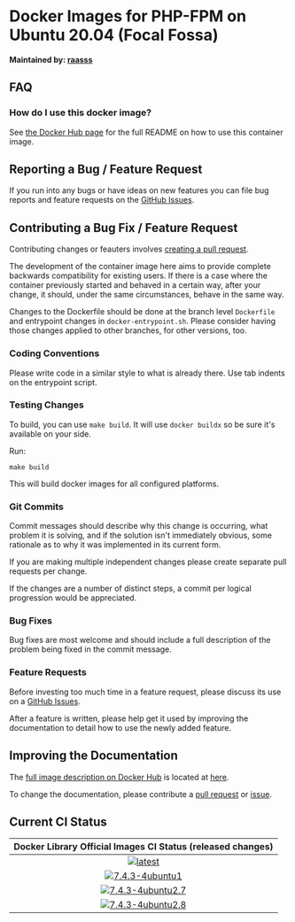 # Docker Images for PHP-FPM on Ubuntu 20.04 (Focal Fossa)

**Maintained by: [raasss](https://github.com/raasss/)**

## FAQ

### How do I use this docker image?

See [the Docker Hub page](https://hub.docker.com/repository/docker/raasss/php-fpm-ubuntu-20.04/general) for the full README on how to use this container image.

## Reporting a Bug / Feature Request

If you run into any bugs or have ideas on new features you can file bug reports and feature requests on the [GitHub Issues](https://github.com/raasss/docker-php-fpm-ubuntu-20.04/issues).

## Contributing a Bug Fix / Feature Request

Contributing changes or feauters involves [creating a pull request](https://github.com/raasss/docker-php-fpm-ubuntu-20.04/pulls).

The development of the container image here aims to provide complete backwards compatibility for existing users. If there is a case where the container previously started and behaved in a certain way, after your change, it should, under the same circumstances, behave in the same way.

Changes to the Dockerfile should be done at the branch level `Dockerfile` and entrypoint changes in `docker-entrypoint.sh`. Please consider having those changes applied to other branches, for other versions, too.

### Coding Conventions

Please write code in a similar style to what is already there. Use tab indents on the entrypoint script.

### Testing Changes

To build, you can use `make build`. It will use `docker buildx` so be sure it's available on your side.

Run:
```
make build
```

This will build docker images for all configured platforms.

### Git Commits

Commit messages should describe why this change is occurring, what problem it is solving, and if the solution isn't immediately obvious, some rationale as to why it was implemented in its current form. 

If you are making multiple independent changes please create separate pull requests per change.

If the changes are a number of distinct steps, a commit per logical progression would be appreciated.

### Bug Fixes

Bug fixes are most welcome and should include a full description of the problem being fixed in the commit message.

### Feature Requests

Before investing too much time in a feature request, please discuss its use on a [GitHub Issues](https://github.com/raasss/docker-php-fpm-ubuntu-20.04/issues).

After a feature is written, please help get it used by improving the documentation to detail how to use the newly added feature.

## Improving the Documentation

The [full image description on Docker Hub](https://hub.docker.com/r/raasss/php-fpm-ubuntu-20.04) is located at  [here](https://github.com/raasss/docker-php-fpm-ubuntu-20.04/blob/main/README.docker.io.md).

To change the documentation, please contribute a [pull request](https://github.com/raasss/docker-php-fpm-ubuntu-20.04/pulls) or [issue](https://github.com/raasss/docker-php-fpm-ubuntu-20.04/issues).


## Current CI Status

| Docker Library Official Images CI Status (released changes) |
|:-:|
| [![latest](https://github.com/raasss/docker-php-fpm-ubuntu-20.04/actions/workflows/latest.yml/badge.svg)](https://github.com/raasss/docker-php-fpm-ubuntu-20.04/actions/workflows/latest.yml) |
| [![7.4.3-4ubuntu1](https://github.com/raasss/docker-php-fpm-ubuntu-20.04/actions/workflows/7.4.3-4ubuntu1.yml/badge.svg)](https://github.com/raasss/docker-php-fpm-ubuntu-20.04/actions/workflows/7.4.3-4ubuntu1.yml) |
| [![7.4.3-4ubuntu2.7](https://github.com/raasss/docker-php-fpm-ubuntu-20.04/actions/workflows/7.4.3-4ubuntu2.7.yml/badge.svg)](https://github.com/raasss/docker-php-fpm-ubuntu-20.04/actions/workflows/7.4.3-4ubuntu2.7.yml) |
| [![7.4.3-4ubuntu2.8](https://github.com/raasss/docker-php-fpm-ubuntu-20.04/actions/workflows/7.4.3-4ubuntu2.8.yml/badge.svg)](https://github.com/raasss/docker-php-fpm-ubuntu-20.04/actions/workflows/7.4.3-4ubuntu2.8.yml) |
